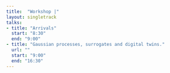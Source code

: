 ```yaml
---
title:  "Workshop |"
layout: singletrack
talks:
- title: "Arrivals"
  start: "8:30"
  end: "9:00"
- title: "Gaussian processes, surrogates and digital twins."
  url: ""
  start: "9:00"
  end: "16:30"
---
```

